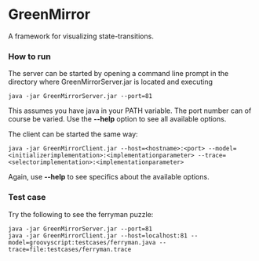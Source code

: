 # GreenMirror
A framework for visualizing state-transitions.

### How to run
The server can be started by opening a command line prompt in the directory where GreenMirrorServer.jar is located and executing
```
java -jar GreenMirrorServer.jar --port=81
```
This assumes you have java in your PATH variable. The port number can of course be varied. Use the **--help** option to see all available options.

The client can be started the same way:
```
java -jar GreenMirrorClient.jar --host=<hostname>:<port> --model=<initializerimplementation>:<implementationparameter> --trace=<selectorimplementation>:<implementationparameter>
```
Again, use **--help** to see specifics about the available options.

### Test case
Try the following to see the ferryman puzzle:
```
java -jar GreenMirrorServer.jar --port=81
java -jar GreenMirrorClient.jar --host=localhost:81 --model=groovyscript:testcases/ferryman.java --trace=file:testcases/ferryman.trace
```